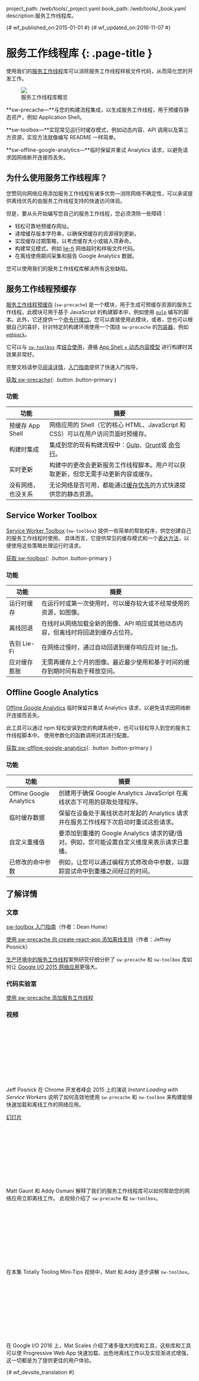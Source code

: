 project_path: /web/tools/_project.yaml
book_path: /web/tools/_book.yaml
description:服务工作线程库。

{# wf_published_on:2015-01-01 #}
{# wf_updated_on:2016-11-07 #}

# 服务工作线程库 {: .page-title }

使用我们的[服务工作线程](/web/fundamentals/getting-started/primers/service-workers)库可以消除服务工作线程样板文件代码，从而简化您的开发工作。



<figure class="attempt-right">
  <img src="/web/tools/images/tools-landing-page.gif">
  <figcaption>服务工作线程库概览</figcaption>
</figure>

**sw-precache&mdash;**与您的构建流程集成，以生成服务工作线程，用于预缓存静态资产，例如 Application Shell。



**sw-toolbox&mdash;**实现常见运行时缓存模式，例如动态内容、API 调用以及第三方资源，实现方法就像编写 README 一样简单。


**sw-offline-google-analytics&mdash;**临时保留并重试 Analytics 请求，以避免请求因网络断开连接而丢失。


<div class="clearfix"></div>

## 为什么使用服务工作线程库？

您赞同向网络应用添加服务工作线程有诸多优势—消除网络不确定性，可以承诺提供离线优先的由服务工作线程支持的快速访问体验。

但是，要从头开始编写您自己的服务工作线程，您必须清除一些障碍：


* 轻松可靠地预缓存网址。 
* 递增缓存版本字符串，以确保预缓存的资源得到更新。
* 实现缓存过期策略，以考虑缓存大小或输入项寿命。
* 构建常见模式，例如 [lie-fi](http://www.urbandictionary.com/define.php?term=lie-fi) 网络超时和样板文件代码。
* 在离线使用期间采集和报告 Google Analytics 数据。


您可以使用我们的服务工作线程库解决所有这些缺陷。


## 服务工作线程预缓存 

[服务工作线程预缓存](https://github.com/GoogleChrome/sw-precache/) (`sw-precache`) 是一个模块，用于生成可预缓存资源的服务工作线程。此模块可用于基于 JavaScript 的构建脚本中，例如使用 [`gulp`](https://gulpjs.com/) 编写的脚本。此外，它还提供一个[命令行接口](https://github.com/GoogleChrome/sw-precache/#command-line-interface)。您可以直接使用此模块，或者，您也可以根据自己的喜好，针对特定的构建环境使用一个围绕 `sw-precache` 的[包装器](https://github.com/GoogleChrome/sw-precache/#wrappers-and-starter-kits)，例如 [`webpack`](https://webpack.github.io/)。




它可以与 [`sw-toolbox`](https://github.com/GoogleChrome/sw-toolbox) 库[结合使用](https://github.com/GoogleChrome/sw-precache/blob/master/sw-precache-and-sw-toolbox.md)，遵循 [App Shell + 动态内容模型](/web/fundamentals/architecture/app-shell) 进行构建时其效果非常好。


完整文档请参见[阅读详情](https://github.com/GoogleChrome/sw-precache/blob/master/README.md)，[入门指南](https://github.com/GoogleChrome/sw-precache/blob/master/GettingStarted.md)提供了快速入门指导。



[获取 sw-precache](https://github.com/GoogleChrome/sw-precache/){: .button .button-primary }

### 功能

| 功能 | 摘要 |
|---------|---------|
| 预缓存 App Shell | 网络应用的 Shell（它的核心 HTML、JavaScript 和 CSS）可以在用户访问页面时预缓存。|
| 构建时集成 | 集成到您的现有构建流程中：[Gulp](https://github.com/GoogleChrome/sw-precache/blob/master/demo/gulpfile.js)、[Grunt](https://github.com/GoogleChrome/sw-precache/blob/master/demo/Gruntfile.js)或 [命令行](https://github.com/GoogleChrome/sw-precache#command-line-interface)。|
| 实时更新 | 构建中的更改会更新服务工作线程脚本。用户可以获取更新，但您无需手动更新内容或缓存。|
| 没有网络，也没关系 | 无论网络是否可用，都能通过[缓存优先](/web/fundamentals/instant-and-offline/offline-cookbook/#cache-falling-back-to-network)的方式快速提供您的静态资源。|

## Service Worker Toolbox

[Service Worker Toolbox](https://github.com/GoogleChrome/sw-toolbox/) (`sw-toolbox`) 提供一些简单的帮助程序，供您创建自己的服务工作线程时使用。
具体而言，它提供常见的缓存模式和一个[表达方法](https://googlechrome.github.io/sw-toolbox/docs/master/tutorial-api#expressive-approach)，以便使用这些策略处理运行时请求。


 

[获取 sw-toolbox](https://github.com/GoogleChrome/sw-toolbox/){: .button .button-primary }

### 功能

| 功能 | 摘要 |
|---------|---------|
| 运行时缓存 | 在运行时或第一次使用时，可以缓存较大或不经常使用的资源，如图像。|
| 离线回退 | 在线时从网络加载全新的图像、API 响应或其他动态内容，但离线时将回退到缓存占位符。|
| 告别 Lie-Fi | 在网络过慢时，通过自动回退到缓存响应应对 [lie-fi](https://www.youtube.com/watch?v=oRcxExzWlc0)。|
| 应对缓存膨胀 | 无需再缓存上个月的图像。最近最少使用和基于时间的缓存到期时间有助于释放空间。|

## Offline Google Analytics

[Offline Google Analytics](https://github.com/GoogleChrome/sw-helpers/tree/master/packages/sw-offline-google-analytics) 临时保留并重试 Analytics 请求，以避免请求因网络断开连接而丢失。

此工具可以通过 npm 轻松安装到您的构建系统中，也可以轻松导入到您的服务工作线程脚本中。
使用参数化的函数调用对其进行配置。


[获取 sw-offline-google-analytics](https://github.com/GoogleChrome/sw-helpers/tree/master/packages/sw-offline-google-analytics){: .button .button-primary }

### 功能

| 功能 | 摘要 |
|---------|---------|
| Offline Google Analytics | 创建用于确保 Google Analytics JavaScript 在离线状态下可用的获取处理程序。|
| 临时缓存数据 | 保留在设备处于离线状态时发起的 Analytics 请求并在服务工作线程下次启动时重试这些请求。|
| 自定义重播值 | 要添加到重播的 Google Analytics 请求的键/值对。例如，您可能设置自定义维度来表示请求已重播。|
| 已修改的命中参数 | 例如，让您可以通过编程方式修改命中参数，以跟踪尝试命中到重播之间经过的时间。|

## 了解详情

### 文章

[sw-toolbox 入门指南](http://deanhume.com/home/blogpost/getting-started-with-the-service-worker-toolbox/10134)（作者：Dean Hume）

[使用 sw-precache 向 create-react-app 添加离线支持](https://medium.com/dev-channel/create-react-pwa-7b69425ffa86#.nqsrshawm)（作者：Jeffrey Posnick）

[生产环境中的服务工作线程](/web/showcase/case-study/service-workers-iowa)案例研究仔细分析了 `sw-precache` 和 `sw-toolbox`
库如何让 [Google I/O 2015 网络应用](https://events.google.com/io2015/)更强大。



### 代码实验室

[使用 sw-precache 添加服务工作线程](https://codelabs.developers.google.com/codelabs/sw-precache/index.html#0)

### 视频

<div class="video-wrapper">
  <iframe class="devsite-embedded-youtube-video" data-video-id="jCKZDTtUA2A"
          data-autohide="1" data-showinfo="0" frameborder="0" allowfullscreen>
  </iframe>
</div>

Jeff Posnick 在 Chrome 开发者峰会 2015 上的演说 _Instant Loading with Service Workers_ 说明了如何高效地使用
`sw-precache` 和 `sw-toolbox` 来构建能够快速加载和离线工作的网络应用。



[幻灯片](https://speakerdeck.com/jeffposnick/instant-loading-with-service-workers-chrome-dev-summit-15)

<div style="clear:both;"></div>

<div class="video-wrapper">
  <iframe class="devsite-embedded-youtube-video" data-video-id="IIRj8DftkqE"
          data-autohide="1" data-showinfo="0" frameborder="0" allowfullscreen>
  </iframe>
</div>

Matt Gaunt 和 Addy Osmani 解释了我们的服务工作线程库可以如何帮助您的网络应用立即离线工作。
此视频介绍了 `sw-precache` 和 `sw-toolbox`。


<div style="clear:both;"></div>

<div class="video-wrapper">
  <iframe class="devsite-embedded-youtube-video" data-video-id="gfHXekzD7p0"
          data-autohide="1" data-showinfo="0" frameborder="0" allowfullscreen>
  </iframe>
</div>

在本集 Totally Tooling Mini-Tips 视频中，Matt 和 Addy 逐步讲解 `sw-toolbox`。


<div style="clear:both;"></div>

<div class="video-wrapper">
  <iframe class="devsite-embedded-youtube-video" data-video-id="Use459WBeWc"
          data-autohide="1" data-showinfo="0" frameborder="0" allowfullscreen>
  </iframe>
</div>

在 Google I/O 2016 上，Mat Scales 介绍了诸多强大的库和工具，这些库和工具可以使 Progressive Web App 快速加载、出色地离线工作以及实现渐进式增强，这一切都是为了提供更佳的用户体验。




{# wf_devsite_translation #}
